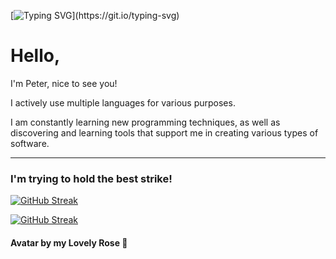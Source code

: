 [![Typing SVG](https://readme-typing-svg.demolab.com?font=Fira+Code&size=45&duration=4000&pause=1000&color=9831F7&vCenter=true&multiline=true&width=1000&height=100&lines=Sleep+or+code?)](https://git.io/typing-svg)

# Hello,

I'm Peter, nice to see you!


I actively use multiple languages for various purposes.

I am constantly learning new programming techniques, as well as discovering and learning tools that support me in creating various types of software.


***

### I'm trying to hold the best strike!

[![GitHub Streak](https://streak-stats.demolab.com?user=JPiotr&theme=transparent&hide_border=true&card_width=900&card_height=200&fire=C74AEB&hide_longest_streak=true)](https://git.io/streak-stats)

[![GitHub Streak](https://streak-stats.demolab.com?user=JPiotr&theme=transparent&hide_border=true&mode=weekly&exclude_days=Sun%2CWed%2CThu%2CFri%2CSat&card_width=900&card_height=200&fire=EB563E&ring=EBA951&currStreakNum=EB3330&currStreakLabel=EB5454&sideLabels=EB5454&sideNums=EB5454&dates=AD3E3E&hide_total_contributions=true)](https://git.io/streak-stats)

#### Avatar by my Lovely Rose 🌹
